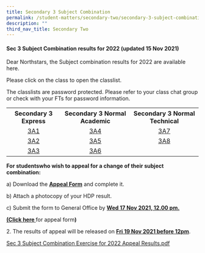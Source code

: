 ```yaml
---
title: Secondary 3 Subject Combination
permalink: /student-matters/secondary-two/secondary-3-subject-combination/
description: ""
third_nav_title: Secondary Two
---
```

<h4><strong>Sec 3 Subject Combination results for 2022 (updated 15 Nov 2021)</strong></h4>
<p>Dear Northstars, the Subject combination results for 2022 are available here.&nbsp;</p>
<p>Please click on the class to open the classlist.&nbsp;</p>
<p>The classlists are password protected. Please refer to your class chat group or check with your FTs for password information.</p>
<table>
<tbody>
<tr>
<th style="text-align: center;">Secondary 3 Express</th>
<th style="text-align: center;">Secondary 3 Normal Academic</th>
<th style="text-align: center;">Secondary 3 Normal Technical</th>
</tr>
<tr>
<td style="text-align: center;"><a href="https://northlandsec.moe.edu.sg/qql/slot/u511/Student%20Matters/2021%20Updates/Secondary%203%20Subject%20Combination/3A1_2022.pdf" target="">3A1</a></td>
<td style="text-align: center;"><a href="https://northlandsec.moe.edu.sg/qql/slot/u511/Student%20Matters/2021%20Updates/Secondary%203%20Subject%20Combination/3A4_2022.pdf" target="">3A4</a></td>
<td style="text-align: center;"><a href="https://northlandsec.moe.edu.sg/qql/slot/u511/Student%20Matters/2021%20Updates/Secondary%203%20Subject%20Combination/3A7_2022.pdf" target="">3A7</a></td>
</tr>
<tr>
<td style="text-align: center;"><a href="https://northlandsec.moe.edu.sg/qql/slot/u511/Student%20Matters/2021%20Updates/Secondary%203%20Subject%20Combination/3A2_2022.pdf" target="">3A2</a></td>
<td style="text-align: center;"><a href="https://northlandsec.moe.edu.sg/qql/slot/u511/Student%20Matters/2021%20Updates/Secondary%203%20Subject%20Combination/3A5_2022.pdf" target="">3A5</a></td>
<td style="text-align: center;"><a href="https://northlandsec.moe.edu.sg/qql/slot/u511/Student%20Matters/2021%20Updates/Secondary%203%20Subject%20Combination/3A8_2022.pdf" target="">3A8</a></td>
</tr>
<tr>
<td style="text-align: center;"><a href="https://northlandsec.moe.edu.sg/qql/slot/u511/Student%20Matters/2021%20Updates/Secondary%203%20Subject%20Combination/3A3_2022.pdf" target="">3A3</a></td>
<td style="text-align: center;"><a href="https://northlandsec.moe.edu.sg/qql/slot/u511/Student%20Matters/2021%20Updates/Secondary%203%20Subject%20Combination/3A6_2022.pdf" target="">3A6</a></td>
</tr>
</tbody>
</table>
</div>
<p><strong>For students</strong><strong>who&nbsp;</strong><strong>wish to appeal for a change</strong><strong>&nbsp;of their subject combination:</strong></p>
<p>a) Download the&nbsp;<a href="/files/Appeal%20Form%202020.pdf"><strong>Appeal Form</strong></a> and&nbsp;complete it.</p>
<p>b) Attach a photocopy of your HDP result.</p>
<p>c) Submit the form to General Office by&nbsp;<strong><u>Wed 17 Nov 2021, 12.00 pm.</u></strong></p>
<p><strong><u>(<a href="/files/Appeal%20Form%202021.pdf">Click here</a>&nbsp;</u></strong>for appeal form<strong>)</strong></p>
<p>2. The results of appeal will be released on&nbsp;<strong><u>Fri 19 Nov 2021 before 12pm</u></strong>.</p>
<p><a href="https://northlandsec.moe.edu.sg/qql/slot/u511/Student%20Matters/2021%20Updates/Secondary%203%20Subject%20Combination/Sec%203%20Subject%20Combination%20Exercise%20for%202022%20Appeal%20Results.pdf">Sec 3 Subject Combination Exercise for 2022 Appeal Results.pdf</a></p>